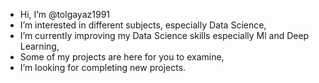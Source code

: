- Hi, I’m @tolgayaz1991
- I’m interested in different subjects, especially Data Science,
- I’m currently improving my Data Science skills especially Ml and Deep Learning,
- Some of my projects are here for you to examine,
- I’m looking for completing new projects.

<!---
tolgayaz1991/tolgayaz1991 is a special repository because its `README.md` (this file) appears on your GitHub profile.
You can click the Preview link to take a look at your changes.
--->
